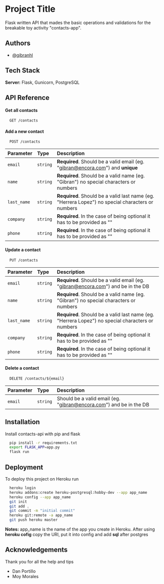 
# Project Title

Flask written API that mades the basic operations and validations for the breakable toy activity "contacts-app".

## Authors

- [@gibranhl](https://twitter.com/gibranhl)

  
## Tech Stack

**Server:** Flask, Gunicorn, PostgreSQL

  
## API Reference

#### Get all contacts

```http
  GET /contacts
```

#### Add a new contact

```http
  POST /contacts
```

| Parameter | Type     | Description                |
| :-------- | :------- | :------------------------- |
| `email` | `string` | **Required**. Should be a valid email (eg. "gibran@encora.com") and **unique**|
| `name` | `string` | **Required**. Should be a valid name (eg. "Gibran") no special characters or numbers|
| `last_name` | `string` | **Required**. Should be a valid last name (eg. "Herrera Lopez") no special characters or numbers|
| `company` | `string` | **Required**. In the case of being optional it has to be provided as ""|
| `phone` | `string` | **Required**. In the case of being optional it has to be provided as ""|


#### Update a contact

```http
  PUT /contacts
```

| Parameter | Type     | Description                |
| :-------- | :------- | :------------------------- |
| `email` | `string` | **Required**. Should be a valid email (eg. "gibran@encora.com") and be in the DB|
| `name` | `string` | **Required**. Should be a valid name (eg. "Gibran") no special characters or numbers|
| `last_name` | `string` | **Required**. Should be a valid last name (eg. "Herrera Lopez") no special characters or numbers|
| `company` | `string` | **Required**. In the case of being optional it has to be provided as ""|
| `phone` | `string` | **Required**. In the case of being optional it has to be provided as ""|


#### Delete a contact

```http
  DELETE /contacts/${email}
```

| Parameter | Type     | Description                       |
| :-------- | :------- | :-------------------------------- |
| `email`      | `string` | Should be a valid email (eg. "gibran@encora.com") and be in the DB|

  
## Installation 

Install contacts-api with pip and flask

```bash 
  pip install -r requirements.txt
  export FLASK_APP=app.py
  flask run
```
    
## Deployment

To deploy this project on Heroku run

```bash
  heroku login
  heroku addons:create heroku-postgresql:hobby-dev --app app_name
  heroku config --app app_name
  git init
  git add .
  git commit -m "initial commit"
  heroku git:remote -a app_name
  git push heroku master
```

**Notes:** app_name is the name of the app you create in Heroku. After using **heroku cofig** copy the URI, put it into config and add **sql** after postgres
  
## Acknowledgements
Thank you for all the help and tips
 - Dan Portillo
 - Moy Morales